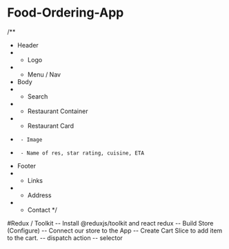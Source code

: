 # Food-Ordering-App

/\*\*

- Header
- - Logo
- - Menu / Nav
- Body
- - Search
- - Restaurant Container
- - Restaurant Card
-      - Image
-      - Name of res, star rating, cuisine, ETA
- Footer
- - Links
- - Address
- - Contact
    \*/

#Redux / Toolkit
-- Install @reduxjs/toolkit and react redux
-- Build Store (Configure)
-- Connect our store to the App
-- Create Cart Slice to add item to the cart.
-- dispatch action
-- selector
